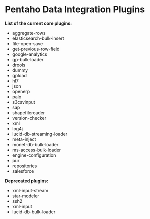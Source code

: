 # Pentaho Data Integration Plugins #

__List of the current core plugins:__

* aggregate-rows
* elasticsearch-bulk-insert
* file-open-save
* get-previous-row-field
* google-analytics
* gp-bulk-loader
* drools
* dummy
* gpload
* hl7
* json
* openerp
* palo
* s3csvinput
* sap
* shapefilereader
* version-checker
* xml
* log4j
* lucid-db-streaming-loader
* meta-inject
* monet-db-bulk-loader
* ms-access-bulk-loader
* engine-configuration
* pur
* repositories
* salesforce

__Deprecated plugins:__

* xml-input-stream
* star-modeler
* ssh2
* xml-input
* lucid-db-bulk-loader
